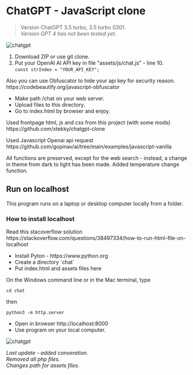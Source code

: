 <h1>ChatGPT - JavaScript clone</h1>
<blockquote><p>Version ChatGPT 3.5 turbo, 3.5 turbo 0301.<br>
 <em>Version GPT 4 has not been tested yet.</em></p></blockquote>
<img src="https://github.com/alexsky177/chatgpt/blob/main/screen_dark.png?raw=true" alt="chatgpt"/>
<ol>
<li> Download ZIP or use git clone.</li> 
<li> Put your OpenAI AI API key in file "assets/js/chat.js" - line 10.<br> 
<code>const strIndex = "YOUR_API_KEY";</code></li>
</ol>
<p>Also you can use Obfuscator to hide your api key for security reason.<br>
https://codebeautify.org/javascript-obfuscator</p>
<ul class="contains-task-list">
<li> Make path /chat on your web server.</li>
<li> Upload files to this directory.</li>
<li> Go to index.html by browser and enjoy.</li>
</ul>
<p>Used frontpage html, js and css from this project (with some mods)<br>
https://github.com/xtekky/chatgpt-clone</p>
<p>Used Javascript Openai api request<br>
https://github.com/gopinav/ai/tree/main/examples/javascript-vanilla</p>
<p>All functions are preserved, except for the web search - instead, a change in theme from dark to light has been made. Added temperature change function.</p>
<h2>Run on localhost</h2>
<p>This program runs on a laptop or desktop computer locally from a folder.</p>
<h3>How to install localhost</h3>
<p>Read this stacoverflow solution<br>
https://stackoverflow.com/questions/38497334/how-to-run-html-file-on-localhost</p>
<ul class="contains-task-list">
<li>Install Pyton - https://www.python.org</li>
<li>Сreate a directory `chat`</li>
<li>Put index.html and assets files here</li>
</ul>
<div>
On the Windows command line or in the Mac terminal, type <pre><code>cd chat</code></pre> then<pre><code>python3 -m http.server</code></pre></div>
<ul>
<li> Open in browser http://localhost:8000</li>
<li> Use program on your local computer.</li>
</ul>
<img src="https://github.com/alexsky177/chatgpt/blob/main/screen_light.png?raw=true" alt="chatgpt"/>
<p><em>Last update - added converation.<br> 
Removed all php files.<br>
Changes path for assets files.</em></p>
